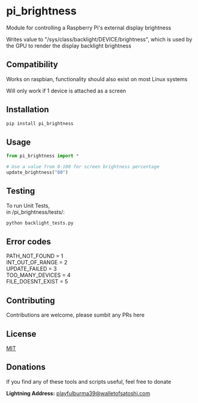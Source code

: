 # pi_brightness

Module for controlling a Raspberry Pi's external display brightness  

Writes value to "/sys/class/backlight/DEVICE/brightness", which is used by the GPU to render the display backlight brightness

## Compatibility

Works on raspbian, functionality should also exist on most Linux systems  

Will only work if 1 device is attached as a screen

## Installation

```bash
pip install pi_brightness
```

## Usage

```python
from pi_brightness import *

# Use a value from 0-100 for screen brightness percentage
update_brightness("80")
```

## Testing

To run Unit Tests,  
in /pi_brightness/tests/:

```bash
python backlight_tests.py
```

## Error codes

PATH_NOT_FOUND = 1  
INT_OUT_OF_RANGE = 2  
UPDATE_FAILED = 3  
TOO_MANY_DEVICES = 4  
FILE_DOESNT_EXIST = 5  

## Contributing

Contributions are welcome, please sumbit any PRs here

## License

[MIT](https://choosealicense.com/licenses/mit/)

## Donations
If you find any of these tools and scripts useful, feel free to donate

**Lightning Address:** playfulburma39@walletofsatoshi.com


